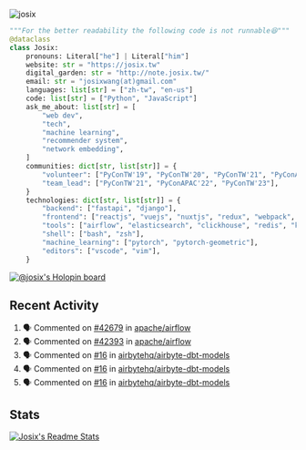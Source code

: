 ![josix](https://komarev.com/ghpvc/?username=josix)
```python
"""For the better readability the following code is not runnable😆"""
@dataclass
class Josix:
    pronouns: Literal["he"] | Literal["him"]
    website: str = "https://josix.tw"
    digital_garden: str = "http://note.josix.tw/"
    email: str = "josixwang(at)gmail.com"
    languages: list[str] = ["zh-tw", "en-us"]
    code: list[str] = ["Python", "JavaScript"]
    ask_me_about: list[str] = [
        "web dev",
        "tech",
        "machine learning",
        "recommender system",
        "network embedding",
    ]
    communities: dict[str, list[str]] = {
        "volunteer": ["PyConTW'19", "PyConTW'20", "PyConTW'21", "PyConAPAC'22"],
        "team_lead": ["PyConTW'21", "PyConAPAC'22", "PyConTW'23"],
    }
    technologies: dict[str, list[str]] = {
        "backend": ["fastapi", "django"],
        "frontend": ["reactjs", "vuejs", "nuxtjs", "redux", "webpack", "tailwindcss"],
        "tools": ["airflow", "elasticsearch", "clickhouse", "redis", "kubernetes", "docker"],
        "shell": ["bash", "zsh"],
        "machine_learning": ["pytorch", "pytorch-geometric"],
        "editors": ["vscode", "vim"],
    }
```
[![@josix's Holopin board](https://holopin.io/api/user/board?user=josix)](https://holopin.io/@josix)

## Recent Activity
<!--START_SECTION:activity-->
1. 🗣 Commented on [#42679](https://github.com/apache/airflow/issues/42679#issuecomment-2390706450) in [apache/airflow](https://github.com/apache/airflow)
2. 🗣 Commented on [#42393](https://github.com/apache/airflow/issues/42393#issuecomment-2367596272) in [apache/airflow](https://github.com/apache/airflow)
3. 🗣 Commented on [#16](https://github.com/airbytehq/airbyte-dbt-models/issues/16#issuecomment-2326509129) in [airbytehq/airbyte-dbt-models](https://github.com/airbytehq/airbyte-dbt-models)
4. 🗣 Commented on [#16](https://github.com/airbytehq/airbyte-dbt-models/issues/16#issuecomment-2313377420) in [airbytehq/airbyte-dbt-models](https://github.com/airbytehq/airbyte-dbt-models)
5. 🗣 Commented on [#16](https://github.com/airbytehq/airbyte-dbt-models/issues/16#issuecomment-2310153805) in [airbytehq/airbyte-dbt-models](https://github.com/airbytehq/airbyte-dbt-models)
<!--END_SECTION:activity-->



## Stats
[![Josix's Readme Stats](https://github-readme-stats.vercel.app/api?username=josix&show_icons=true&theme=default&count_private=true&card_width=400)](https://github.com/anuraghazra/github-readme-stats)
